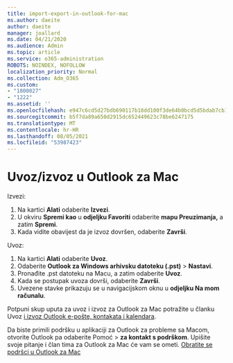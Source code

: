 ```yaml
---
title: import-export-in-outlook-for-mac
ms.author: daeite
author: daeite
manager: joallard
ms.date: 04/21/2020
ms.audience: Admin
ms.topic: article
ms.service: o365-administration
ROBOTS: NOINDEX, NOFOLLOW
localization_priority: Normal
ms.collection: Adm_O365
ms.custom:
- "1800027"
- "1222"
ms.assetid: ''
ms.openlocfilehash: e947c6cd5d27bdb690117b18dd100f3de64b0bcd5d5bdab7cb1eeca355ef4489
ms.sourcegitcommit: b5f7da89a650d2915dc652449623c78be6247175
ms.translationtype: MT
ms.contentlocale: hr-HR
ms.lasthandoff: 08/05/2021
ms.locfileid: "53987423"
---
```

# <a name="importexport-in-outlook-for-mac"></a>Uvoz/izvoz u Outlook za Mac 

Izvezi:
1. Na kartici **Alati** odaberite **Izvezi**.
2. U okviru **Spremi kao** u **odjeljku Favoriti** odaberite **mapu Preuzimanja,** a zatim **Spremi**.
3. Kada vidite obavijest da je izvoz dovršen, odaberite **Završi**.

Uvoz:
1. Na kartici **Alati** odaberite **Uvoz**.
2. Odaberite **Outlook za Windows arhivsku datoteku (.pst)**  >  **Nastavi**.
3. Pronađite .pst datoteku na Macu, a zatim odaberite **Uvoz**.
4. Kada se postupak uvoza dovrši, odaberite **Završi**.
5. Uvezene stavke prikazuju se u navigacijskom oknu u **odjeljku Na mom računalu**.

Potpuni skup uputa za uvoz i izvoz za Outlook za Mac potražite u članku Uvoz [i izvoz Outlook e-pošte, kontakata i kalendara](https://support.office.com/article/92577192-3881-4502-b79d-c3bbada6c8ef#ID0EAACAAA=Mac). 

Da biste primili podršku u aplikaciji za Outlook za probleme sa Macom, otvorite Outlook pa odaberite Pomoć  >  **za kontakt s podrškom**. Upišite svoje pitanje i član tima za Outlook za Mac će vam se ometi. [Obratite se podršci u Outlook za Mac](https://support.microsoft.com/office/contact-support-within-outlook-for-mac-d0410177-8e65-4487-93f7-206a3a3d71a8)